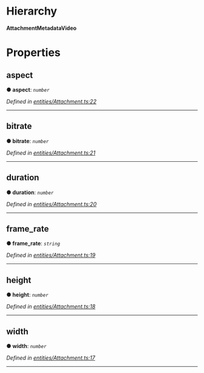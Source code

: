 

# Hierarchy

**AttachmentMetadataVideo**

# Properties

<a id="aspect"></a>

##  aspect

**● aspect**: *`number`*

*Defined in [entities/Attachment.ts:22](https://github.com/lagunehq/core/blob/ae202cb/src/entities/Attachment.ts#L22)*

___
<a id="bitrate"></a>

##  bitrate

**● bitrate**: *`number`*

*Defined in [entities/Attachment.ts:21](https://github.com/lagunehq/core/blob/ae202cb/src/entities/Attachment.ts#L21)*

___
<a id="duration"></a>

##  duration

**● duration**: *`number`*

*Defined in [entities/Attachment.ts:20](https://github.com/lagunehq/core/blob/ae202cb/src/entities/Attachment.ts#L20)*

___
<a id="frame_rate"></a>

##  frame_rate

**● frame_rate**: *`string`*

*Defined in [entities/Attachment.ts:19](https://github.com/lagunehq/core/blob/ae202cb/src/entities/Attachment.ts#L19)*

___
<a id="height"></a>

##  height

**● height**: *`number`*

*Defined in [entities/Attachment.ts:18](https://github.com/lagunehq/core/blob/ae202cb/src/entities/Attachment.ts#L18)*

___
<a id="width"></a>

##  width

**● width**: *`number`*

*Defined in [entities/Attachment.ts:17](https://github.com/lagunehq/core/blob/ae202cb/src/entities/Attachment.ts#L17)*

___

